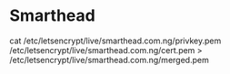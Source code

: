 # Smarthead

cat /etc/letsencrypt/live/smarthead.com.ng/privkey.pem /etc/letsencrypt/live/smarthead.com.ng/cert.pem > /etc/letsencrypt/live/smarthead.com.ng/merged.pem